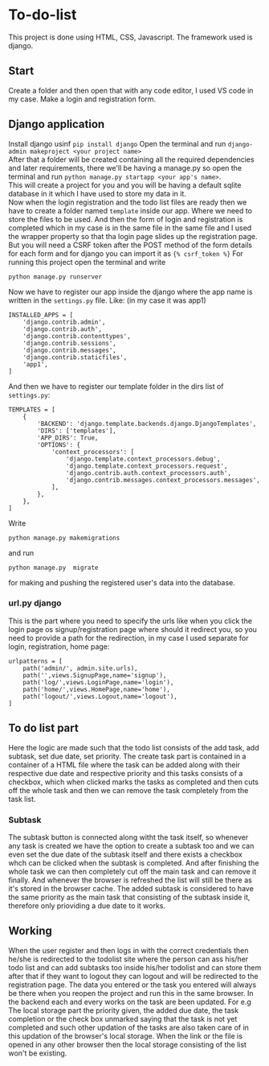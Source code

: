 # To-do-list
This project is done using HTML, CSS, Javascript. The framework used is django.
## Start
Create a folder and then open that with any code editor, I used VS code in my case. Make a login and registration form.
## Django application
Install django usinf `pip install django`
Open the terminal and run `django-admin makeproject <your project name>`<br>
After that a folder will be created containing all the required dependencies and later requirements, there we'll be having a manage.py so open the terminal and run `python manage.py startapp <your app's name>`.<br>
This will create a project for you and you will be having a default sqlite database in it which I have used to store my data in it.<br>
Now when the login registration and the todo list files are ready then we have to create a folder named `template` inside our app. Where we need to store the files to be used.
And then the form of login and registration is completed which in my case is in the same file in the same file and I used the wrapper property so that tha login page slides up the registration page. But you will need a CSRF token after the POST method of the form details for each form and for django you can import it as `{% csrf_token %}`
For running this project open the terminal and write 
~~~
python manage.py runserver
~~~
Now we have to register our app inside the django where the app name is written in the `settings.py` file. Like: (in my case it was app1)
~~~
INSTALLED_APPS = [
    'django.contrib.admin',
    'django.contrib.auth',
    'django.contrib.contenttypes',
    'django.contrib.sessions',
    'django.contrib.messages',
    'django.contrib.staticfiles',
    'app1',
]
~~~

And then we have to register our template folder in the dirs list of `settings.py`:
~~~
TEMPLATES = [
    {
        'BACKEND': 'django.template.backends.django.DjangoTemplates',
        'DIRS': ['templates'],
        'APP_DIRS': True,
        'OPTIONS': {
            'context_processors': [
                'django.template.context_processors.debug',
                'django.template.context_processors.request',
                'django.contrib.auth.context_processors.auth',
                'django.contrib.messages.context_processors.messages',
            ],
        },
    },
]

~~~
Write 
~~~
python manage.py makemigrations
~~~
 and run 
 ~~~
 python manage.py  migrate
 ~~~

for making and pushing the registered user's data into the database.
### url.py django
This is the part where you need to specify the urls like when you click the login page os signup/registration page where should it redirect you, so you need to provide a path for the redirection, in my case I used separate for login, registration, home page:
~~~
urlpatterns = [
    path('admin/', admin.site.urls),
    path('',views.SignupPage,name='signup'),
    path('log/',views.LoginPage,name='login'),
    path('home/',views.HomePage,name='home'),
    path('logout/',views.Logout,name='logout'),
]
~~~

 ## To do list part
 Here the logic are made such that the todo list consists of the add task, add subtask, set due date, set priority.
 The create task part is contained in a container of a HTML file where the task can be added along with their respective due date and respective priority and this tasks consists of a checkbox, which when clicked marks the tasks as completed and then cuts off the whole task and then we can remove the task completely from the task list.
 ### Subtask
 The subtask button is connected along witht the task itself, so whenever any task is created we have the option to create a subtask too and we can even set the due date of the subtask itself and there exists a checkbox whch can be clicked when the subtask is completed.
 And after finishing the whole task we can then completely cut off the main task and can remove it finally.
 And whenever the browser is refreshed the list will still be there as it's stored in the browser cache.
 The added subtask is considered to have the same priority as the main task that consisting of the subtask inside it, therefore only prioviding a due date to it works.
 ## Working
 When the user register and then logs in with the correct credentials then he/she is redirected to the todolist site where the person can ass his/her todo list and can add subtasks too inside his/her todolist and can store them after that if they want to logout they can logout and will be redirected to the registration page. The data you entered or the task you entered will always be there when you reopen the project and run this in the same browser.
 In the backend each and every works on the task are been updated. For e.g The local storage part the priority given, the added due date, the task completion or the check box unmarked saying that the task is not yet completed and such other updation of the tasks are also taken care of in this updation of the browser's local storage.
 When the link or the file is opened in any other browser then the local storage consisting of the list won't be existing.
 
